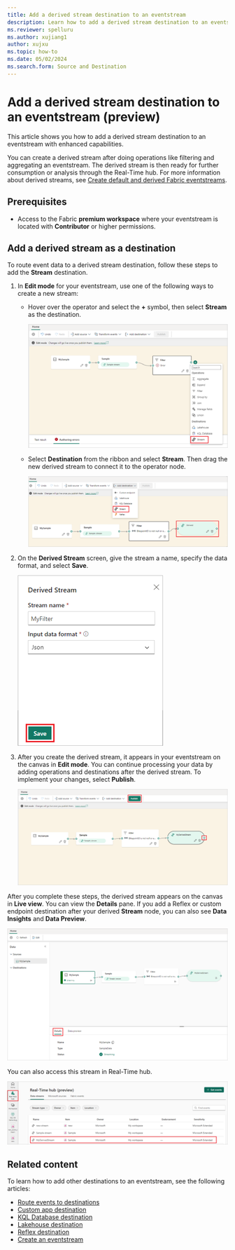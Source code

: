 ```yaml
---
title: Add a derived stream destination to an eventstream
description: Learn how to add a derived stream destination to an eventstream with enhanced capabilities.
ms.reviewer: spelluru
ms.author: xujiang1
author: xujxu
ms.topic: how-to
ms.date: 05/02/2024
ms.search.form: Source and Destination
---
```


# Add a derived stream destination to an eventstream (preview)

This article shows you how to add a derived stream destination to an eventstream with enhanced capabilities.

You can create a derived stream after doing operations like filtering and aggregating an eventstream. The derived stream is then ready for further consumption or analysis through the Real-Time hub. For more information about derived streams, see [Create default and derived Fabric eventstreams](create-default-derived-streams.md).

## Prerequisites

- Access to the Fabric **premium workspace** where your eventstream is located with **Contributor** or higher permissions.

## Add a derived stream as a destination

To route event data to a derived stream destination, follow these steps to add the **Stream** destination.

1. In **Edit mode** for your eventstream, use one of the following ways to create a new stream:

   - Hover over the operator and select the **+** symbol, then select **Stream** as the destination.

     ![Screenshot of adding the new stream by selecting the + symbol on the operator.](media/add-destination-derived-stream/select-stream.png)

   - Select **Destination** from the ribbon and select **Stream**. Then drag the new derived stream to connect it to the operator node.

     ![Screenshot of adding the new stream by selecting Stream and connecting the new stream to the operator.](media/add-destination-derived-stream/select-stream-ribbon.png)

1. On the **Derived Stream** screen, give the stream a name, specify the data format, and select **Save**.

   ![Screenshot of the Derived Stream screen with Save highlighted.](media/add-destination-derived-stream/derived-stream.png)

1. After you create the derived stream, it appears in your eventstream on the canvas in **Edit mode**. You can continue processing your data by adding operations and destinations after the derived stream. To implement your changes, select **Publish**.

   ![Screenshot of the derived stream in Edit mode, with Publish highlighted.](media/add-destination-derived-stream/edit-mode.png)

After you complete these steps, the derived stream appears on the canvas in **Live view**. You can view the **Details** pane. If you add a Reflex or custom endpoint destination after your derived **Stream** node, you can also see **Data Insights** and **Data Preview**.

![Screenshot of the eventstream in Live view with the Details pane.](media/add-destination-derived-stream/live-view.png)

You can also access this stream in Real-Time hub.

![Screenshot of the derived eventstream listed in Real-Time hub.](media/add-destination-derived-stream/real-time-hub.png)

## Related content 

To learn how to add other destinations to an eventstream, see the following articles: 

- [Route events to destinations ](add-manage-eventstream-destinations-enhanced.md)
- [Custom app destination](add-destination-custom-app-enhanced.md)
- [KQL Database destination](add-destination-kql-database-enhanced.md)
- [Lakehouse destination](add-destination-lakehouse-enhanced.md)
- [Reflex destination](add-destination-reflex.md)
- [Create an eventstream](create-manage-an-eventstream.md)
